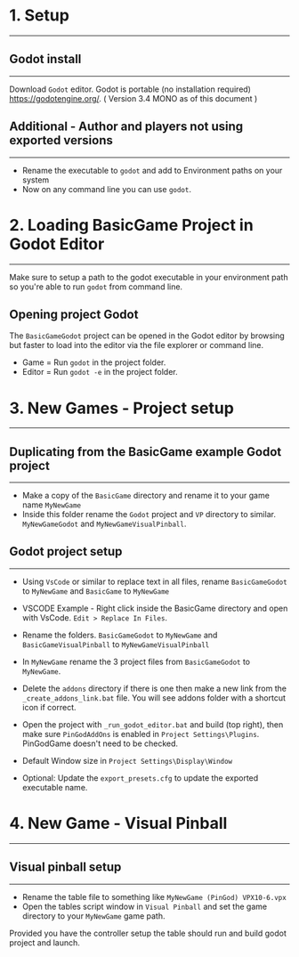 # 1. Setup
---

## Godot install
---

Download `Godot` editor. Godot is portable (no installation required) https://godotengine.org/. ( Version 3.4 MONO as of this document )

## Additional - Author and players not using exported versions
---

- Rename the executable to `godot` and add to Environment paths on your system
- Now on any command line you can use `godot`. 

# 2. Loading BasicGame Project in Godot Editor
---

Make sure to setup a path to the godot executable in your environment path so you're able to run `godot` from command line.

## Opening project Godot

The `BasicGameGodot` project can be opened in the Godot editor by browsing but faster to load into the editor via the file explorer or command line.

- Game   = Run `godot` in the project folder.
- Editor = Run `godot -e` in the project folder.

# 3. New Games - Project setup
---

## Duplicating from the BasicGame example Godot project
---

- Make a copy of the `BasicGame` directory and rename it to your game name `MyNewGame`
- Inside this folder rename the `Godot` project and `VP` directory to similar. `MyNewGameGodot` and `MyNewGameVisualPinball`.

## Godot project setup
---

- Using `VsCode` or similar to replace text in all files, rename `BasicGameGodot` to `MyNewGame` and `BasicGame` to `MyNewGame`
- VSCODE Example - Right click inside the BasicGame directory and open with VsCode. `Edit > Replace In Files`.

- Rename the folders. `BasicGameGodot` to `MyNewGame` and `BasicGameVisualPinball` to `MyNewGameVisualPinball`

- In `MyNewGame` rename the 3 project files from `BasicGameGodot` to `MyNewGame`.
- Delete the `addons` directory if there is one then make a new link from the `_create_addons_link.bat` file. You will see addons folder with a shortcut icon if correct.

- Open the project with `_run_godot_editor.bat` and build (top right), then make sure `PinGodAddOns` is enabled in `Project Settings\Plugins`. PinGodGame doesn't need to be checked.

- Default Window size in `Project Settings\Display\Window`
- Optional: Update the `export_presets.cfg` to update the exported executable name.

# 4. New Game - Visual Pinball
---

## Visual pinball setup
---

- Rename the table file to something like `MyNewGame (PinGod) VPX10-6.vpx`
- Open the tables script window in `Visual Pinball` and set the game directory to your `MyNewGame` game path.

Provided you have the controller setup the table should run and build godot project and launch.

